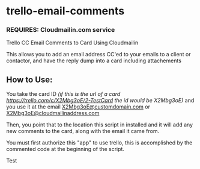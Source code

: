 trello-email-comments
=====================

### REQUIRES: Cloudmailin.com service

Trello CC Email Comments to Card Using Cloudmailin

This allows you to add an email address CC'ed to your emails to a client or contactor, and have the reply dump into a card including attachements

## How to Use:

You take the card ID *(if this is the url of a card https://trello.com/c/X2Mbg3oE/2-TestCard the id would be X2Mbg3oE)* and you use it at the email X2Mbg3oE@customdomain.com or X2Mbg3oE@cloudmailinaddress.com

Then, you point that to the location this script in installed and it will add any new comments to the card, along with the email it came from.

You must first authorize this "app" to use trello, this is accomplished by the commented code at the beginning of the script.

Test
